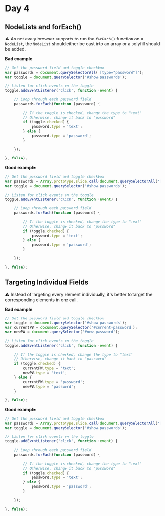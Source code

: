 # Day 4

## NodeLists and forEach()

⚠️ As not every browser supports to run the `forEach()` function on a `NodeList`, the `NodeList` should either be cast into an array or a polyfill should be added.

**Bad example:**

```js
// Get the password field and toggle checkbox
var passwords = document.querySelectorAll('[type="password"]');
var toggle = document.querySelector('#show-passwords');

// Listen for click events on the toggle
toggle.addEventListener('click', function (event) {

	// Loop through each password field
	passwords.forEach(function (password) {

		// If the toggle is checked, change the type to "text"
		// Otherwise, change it back to "password"
		if (toggle.checked) {
			password.type = 'text';
		} else {
			password.type = 'password';
		}

	});

}, false);
```

**Good example:**

```js
// Get the password field and toggle checkbox
var passwords = Array.prototype.slice.call(document.querySelectorAll('[type="password"]'));
var toggle = document.querySelector('#show-passwords');

// Listen for click events on the toggle
toggle.addEventListener('click', function (event) {

	// Loop through each password field
	passwords.forEach(function (password) {

		// If the toggle is checked, change the type to "text"
		// Otherwise, change it back to "password"
		if (toggle.checked) {
			password.type = 'text';
		} else {
			password.type = 'password';
		}

	});

}, false);
```

## Targeting Individual Fields

⚠️ Instead of targeting every element individually, it's better to target the corresponding elements in one call.


**Bad example:**

```js
// Get the password field and toggle checkbox
var toggle = document.querySelector('#show-passwords');
var currentPW = document.querySelector('#current-password');
var newPW = document.querySelector('#new-password');

// Listen for click events on the toggle
toggle.addEventListener('click', function (event) {

	// If the toggle is checked, change the type to "text"
	// Otherwise, change it back to "password"
	if (toggle.checked) {
		currentPW.type = 'text';
		newPW.type = 'text';
	} else {
		currentPW.type = 'password';
		newPW.type = 'password';
	}

}, false);
```

**Good example:**

```js
// Get the password field and toggle checkbox
var passwords = Array.prototype.slice.call(document.querySelectorAll('[type="password"]'));
var toggle = document.querySelector('#show-passwords');

// Listen for click events on the toggle
toggle.addEventListener('click', function (event) {

	// Loop through each password field
	passwords.forEach(function (password) {

		// If the toggle is checked, change the type to "text"
		// Otherwise, change it back to "password"
		if (toggle.checked) {
			password.type = 'text';
		} else {
			password.type = 'password';
		}

	});

}, false);
```